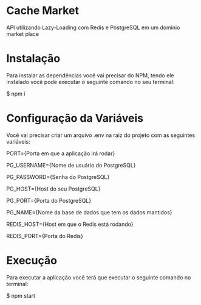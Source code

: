 # Cache Market

API utilizando Lazy-Loading com Redis e PostgreSQL em um domínio market place

# Instalação

Para instalar as dependências você vai precisar do NPM, tendo ele instalado você pode executar o seguinte comando no seu terminal:

$ npm i

# Configuração da Variáveis

Você vai precisar criar um arquivo .env na raiz do projeto com as seguintes variáveis:


PORT={Porta em que a aplicação irá rodar}

PG_USERNAME={Nome de usuário do PostgreSQL}

PG_PASSWORD={Senha do PostgreSQL}

PG_HOST={Host do seu PostgreSQL}

PG_PORT={Porta do PostgreSQL}

PG_NAME={Nome da base de dados que tem os dados mantidos}

REDIS_HOST={Host em que o Redis está rodando}

REDIS_PORT={Porta do Redis}

# Execução

Para executar a aplicação você terá que executar o seguinte comando no terminal:

$ npm start